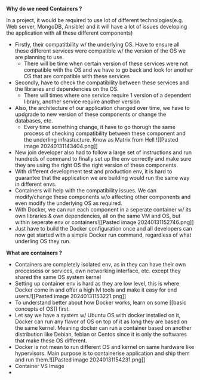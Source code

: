  **Why do we need Containers ?**

In a project, it would be required to use lot of different technologies(e.g. Web server, MongoDB, Ansible) and it will have a lot of issues developing the application with all these different components)
- Firstly, their compatitbility w/ the underlying OS. Have to ensure all these different services were compatible w/ the version of the OS we are planning to use.
	- There will be time when certain version of these services were not compatible with the OS and we have to go back and look for another OS that are compatible with these services
- Secondly, have to check the compatibility between these services and the libraries and dependencies on the OS. 
	- There will times where one service require 1 version of a dependent library, another service require another version
- Also, the architecture of our application changed over time, we have to updgrade to new version of these components or change the databases, etc.
	- Every time something change, it have to go thorugh the same process of checking compatibility between these component and the underling infrastucture. Know as Matrix from Hell
	![[Pasted image 20240131143404.png]]
- New join developer also had to follow a large set of instructions and run hundreds of command to finally set up the env correctly and make sure they are using the right OS the right version of these components.
- With different development test and production env, it is hard to guarantee that the application we are building would run the same way in different envs.
- Containers will help with the compatibility issues. We can modify/change these components w/o affecting other components and even modify the underlying OS as required.
- With Docker, we can run each component in a seperate container w/ its own libraries & own dependencies, all on the same VM and OS, but within seperate env or containers![[Pasted image 20240131152746.png]]
- Just have to build the Docker configuration once and all developers can now get started with a simple Docker run command, regardless of what underling OS they run.

**What are containers ?**
- Containers are completely isolated env, as in they can have their own processess or services, own networking interface, etc. except they shared the same OS system kernel
- Setting up container env is hard as they are low level, this is where Docker come in and offer a high lvl tools and make it easy for end users.![[Pasted image 20240131153221.png]]
- To understand better about how Docker works, learn on some [[basic concepts of OS]] first. 
- Let say we have a system w/ Ubuntu OS with docker installed on it, Docker can run any flavor of OS on top of it as long they are based on the same kernel. Meaning docker can run a container based on another distribution like Debian, febian or Centos since it is only the softwares that make these OS different.
- Docker is not mean to run different OS and kernel on same hardware like hypervisors. Main purpose is to containerise application and ship them and run them.![[Pasted image 20240131154231.png]]
- Container VS Image
-